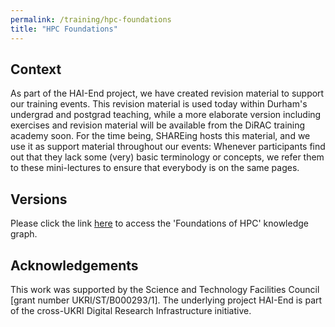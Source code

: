 ```yaml
---
permalink: /training/hpc-foundations
title: "HPC Foundations"
---
```


## Context

As part of the HAI-End project, we have created revision material to support our training events.
This revision material is used today within Durham's undergrad and postgrad teaching, while a more elaborate version including exercises and revision material will be available from the DiRAC training academy soon.
For the time being, SHAREing hosts this material, and we use it as support material throughout our events:
Whenever participants find out that they lack some (very) basic terminology or concepts, we refer them to these mini-lectures to ensure that everybody is on the same pages.


## Versions

Please click the link [here](https://360.articulate.com/review/content/df08a035-b9d6-4de4-ae5f-4c62b33bc67b/review) to access the 'Foundations of HPC' knowledge graph.

## Acknowledgements

This work was supported by the Science and Technology Facilities Council [grant number UKRI/ST/B000293/1]. The underlying project HAI-End is part of the cross-UKRI Digital Research Infrastructure initiative.
